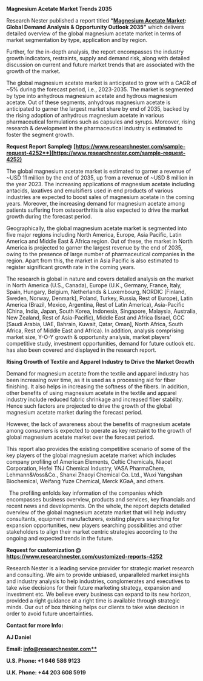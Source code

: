﻿**Magnesium Acetate Market Trends 2035**

Research Nester published a report titled **“[Magnesium Acetate Market](https://www.researchnester.com/reports/magnesium-acetate-market/4252): Global Demand Analysis & Opportunity Outlook 2035”** which delivers detailed overview of the global magnesium acetate market in terms of market segmentation by type, application and by region.

Further, for the in-depth analysis, the report encompasses the industry growth indicators, restraints, supply and demand risk, along with detailed discussion on current and future market trends that are associated with the growth of the market.

The global magnesium acetate market is anticipated to grow with a CAGR of ~5% during the forecast period, i.e., 2023-2035. The market is segmented by type into anhydrous magnesium acetate and hydrous magnesium acetate. Out of these segments, anhydrous magnesium acetate is anticipated to garner the largest market share by end of 2035, backed by the rising adoption of anhydrous magnesium acetate in various pharmaceutical formulations such as capsules and syrups. Moreover, rising research & development in the pharmaceutical industry is estimated to foster the segment growth.

**Request Report Sample@ [https://www.researchnester.com/sample-request-4252**](https://www.researchnester.com/sample-request-4252)**

The global magnesium acetate market is estimated to garner a revenue of ~USD 11 million by the end of 2035, up from a revenue of ~USD 8 million in the year 2023. The increasing applications of magnesium acetate including antacids, laxatives and emulsifiers used in end products of various industries are expected to boost sales of magnesium acetate in the coming years. Moreover, the increasing demand for magnesium acetate among patients suffering from osteoarthritis is also expected to drive the market growth during the forecast period.

Geographically, the global magnesium acetate market is segmented into five major regions including North America, Europe, Asia Pacific, Latin America and Middle East & Africa region. Out of these, the market in North America is projected to garner the largest revenue by the end of 2035, owing to the presence of large number of pharmaceutical companies in the region. Apart from this, the market in Asia Pacific is also estimated to register significant growth rate in the coming years. 

The research is global in nature and covers detailed analysis on the market in North America (U.S., Canada), Europe (U.K., Germany, France, Italy, Spain, Hungary, Belgium, Netherlands & Luxembourg, NORDIC [Finland, Sweden, Norway, Denmark], Poland, Turkey, Russia, Rest of Europe), Latin America (Brazil, Mexico, Argentina, Rest of Latin America), Asia-Pacific (China, India, Japan, South Korea, Indonesia, Singapore, Malaysia, Australia, New Zealand, Rest of Asia-Pacific), Middle East and Africa (Israel, GCC [Saudi Arabia, UAE, Bahrain, Kuwait, Qatar, Oman], North Africa, South Africa, Rest of Middle East and Africa). In addition, analysis comprising market size, Y-O-Y growth & opportunity analysis, market players’ competitive study, investment opportunities, demand for future outlook etc. has also been covered and displayed in the research report.

**Rising Growth of Textile and Apparel Industry to Drive the Market Growth**

Demand for magnesium acetate from the textile and apparel industry has been increasing over time, as it is used as a processing aid for fiber finishing. It also helps in increasing the softness of the fibers. In addition, other benefits of using magnesium acetate in the textile and apparel industry include reduced fabric shrinkage and increased fiber stability. Hence such factors are projected to drive the growth of the global magnesium acetate market during the forecast period.

However, the lack of awareness about the benefits of magnesium acetate among consumers is expected to operate as key restraint to the growth of global magnesium acetate market over the forecast period.

This report also provides the existing competitive scenario of some of the key players of the global magnesium acetate market which includes company profiling of American Elements, Celtic Chemicals, Niacet Corporation, Hefei TNJ Chemical Industry, VASA PharmaChem, Lehmann&Voss&Co., Shanxi Zhaoyi Chemical Co. Ltd., Wuxi Yangshan Biochemical, Weifang Yuze Chemical, Merck KGaA, and others.

` `The profiling enfolds key information of the companies which encompasses business overview, products and services, key financials and recent news and developments. On the whole, the report depicts detailed overview of the global magnesium acetate market that will help industry consultants, equipment manufacturers, existing players searching for expansion opportunities, new players searching possibilities and other stakeholders to align their market centric strategies according to the ongoing and expected trends in the future.      

**Request for customization @ <https://www.researchnester.com/customized-reports-4252>** 

Research Nester is a leading service provider for strategic market research and consulting. We aim to provide unbiased, unparalleled market insights and industry analysis to help industries, conglomerates and executives to take wise decisions for their future marketing strategy, expansion and investment etc. We believe every business can expand to its new horizon, provided a right guidance at a right time is available through strategic minds. Our out of box thinking helps our clients to take wise decision in order to avoid future uncertainties.

**Contact for more Info:**

**AJ Daniel**

**Email: [info@researchnester.com**](mailto:info@researchnester.com)**

**U.S. Phone: +1 646 586 9123** 

**U.K. Phone: +44 203 608 5919**




